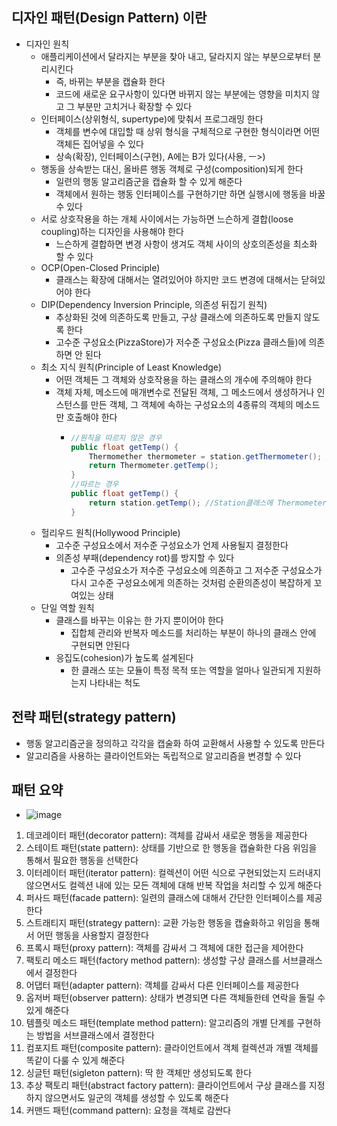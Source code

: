 ## 디자인 패턴(Design Pattern) 이란
- 디자인 원칙
  - 애플리케이션에서 달라지는 부분을 찾아 내고, 달라지지 않는 부분으로부터 분리시킨다
    - 즉, 바뀌는 부분을 캡슐화 한다
    - 코드에 새로운 요구사항이 있다면 바뀌지 않는 부분에는 영향을 미치지 않고 그 부분만 고치거나 확장할 수 있다
  - 인터페이스(상위형식, supertype)에 맞춰서 프로그래밍 한다
    - 객체를 변수에 대입할 때 상위 형식을 구체적으로 구현한 형식이라면 어떤 객체든 집어넣을 수 있다
    - 상속(확장), 인터페이스(구현), A에는 B가 있다(사용, ㅡ>)
  - 행동을 상속받는 대신, 올바른 행동 객체로 구성(composition)되게 한다
    - 일련의 행동 알고리즘군을 캡슐화 할 수 있게 해준다
    - 객체에서 원하는 행동 인터페이스를 구현하기만 하면 실행시에 행동을 바꿀 수 있다
  - 서로 상호작용을 하는 개체 사이에서는 가능하면 느슨하게 결합(loose coupling)하는 디자인을 사용해야 한다
    - 느슨하게 결합하면 변경 사항이 생겨도 객체 사이의 상호의존성을 최소화 할 수 있다
  - OCP(Open-Closed Principle)
    - 클래스는 확장에 대해서는 열려있어야 하지만 코드 변경에 대해서는 닫혀있어야 한다
  - DIP(Dependency Inversion Principle, 의존성 뒤집기 원칙)
    - 추상화된 것에 의존하도록 만들고, 구상 클래스에 의존하도록 만들지 않도록 한다
    - 고수준 구성요소(PizzaStore)가 저수준 구성요소(Pizza 클래스들)에 의존하면 안 된다
  - 최소 지식 원칙(Principle of Least Knowledge)
    - 어떤 객체든 그 객체와 상호작용을 하는 클래스의 개수에 주의해야 한다
    - 객체 자체, 메소드에 매개변수로 전달된 객체, 그 메소드에서 생성하거나 인스턴스를 만든 객체, 그 객체에 속하는 구성요소의 4종류의 객체의 메소드만 호출해야 한다
      - ```java
        //원칙을 따르지 않은 경우
        public float getTemp() {
            Thermomether thermometer = station.getThermometer(); //Station클래스에서 Thermometer객체를 받아와서 메소드 호출
            return Thermometer.getTemp();
        }
        //따르는 경우
        public float getTemp() {
            return station.getTemp(); //Station클래스에 Thermometer클래스에 요청을 해서 Temp를 받아오는 메소드를 추가
        }
        ```
  - 헐리우드 원칙(Hollywood Principle)
    - 고수준 구성요소에서 저수준 구성요소가 언제 사용될지 결정한다
    - 의존성 부패(dependency rot)를 방지할 수 있다
      - 고수준 구성요소가 저수준 구성요소에 의존하고 그 저수준 구성요소가 다시 고수준 구성요소에게 의존하는 것처럼 순환의존성이 복잡하게 꼬여있는 상태
  - 단일 역할 원칙
    - 클래스를 바꾸는 이유는 한 가지 뿐이어야 한다
      - 집합체 관리와 반복자 메소드를 처리하는 부분이 하나의 클래스 안에 구현되면 안된다
    - 응집도(cohesion)가 높도록 설계된다
      - 한 클래스 또는 모듈이 특정 목적 또는 역할을 얼마나 일관되게 지원하는지 나타내는 척도



## 전략 패턴(strategy pattern)
- 행동 알고리즘군을 정의하고 각각을 캡술화 하여 교환해서 사용할 수 있도록 만든다
- 알고리즘을 사용하는 클라이언트와는 독립적으로 알고리즘을 변경할 수 있다

## 패턴 요약
- ![image](https://github.com/kimho1wq/TIL/assets/15611500/75d58988-6f04-4d3d-b00c-158c5cb7a30c)
1. 데코레이터 패턴(decorator pattern): 객체를 감싸서 새로운 행동을 제공한다
2. 스테이트 패턴(state pattern): 상태를 기반으로 한 행동을 캡슐화한 다음 위임을 통해서 필요한 행동을 선택한다
3. 이터레이터 패턴(iterator pattern): 컬렉션이 어떤 식으로 구현되었는지 드러내지 않으면서도 컬렉션 내에 있는 모든 객체에 대해 반복 작업을 처리할 수 있게 해준다
4. 퍼사드 패턴(facade pattern): 일련의 클래스에 대해서 간단한 인터페이스를 제공한다
5. 스트래티지 패턴(strategy pattern): 교환 가능한 행동을 캡슐화하고 위임을 통해서 어떤 행동을 사용할지 결정한다
6. 프록시 패턴(proxy pattern): 객체를 감싸서 그 객체에 대한 접근을 제어한다
7. 팩토리 메소드 패턴(factory method pattern): 생성할 구상 클래스를 서브클래스에서 결정한다
8. 어댑터 패턴(adapter pattern): 객체를 감싸서 다른 인터페이스를 제공한다
9. 옵저버 패턴(observer pattern): 상태가 변경되면 다른 객체들한테 연락을 돌릴 수 있게 해준다
10. 템플릿 메소드 패턴(template method pattern): 알고리즘의 개별 단계를 구현하는 방법을 서브클래스에서 결정한다
11. 컴포지트 패턴(composite pattern): 클라이언트에서 객체 컬렉션과 개별 객체를 똑같이 다룰 수 있게 해준다
12. 싱글턴 패턴(sigleton pattern): 딱 한 객체만 생성되도록 한다
13. 추상 팩토리 패턴(abstract factory pattern): 클라이언트에서 구상 클래스를 지정하지 않으면서도 일군의 객체를 생성할 수 있도록 해준다
14. 커맨드 패턴(command pattern): 요청을 객체로 감싼다













                                               
